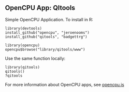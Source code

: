 OpenCPU App: QItools
---------------------

Simple OpenCPU Application. To install in R:

    library(devtools)
    install_github("opencpu", "jeroenooms")
    install_github("qitools", "badgettrg")

    library(opencpu)
    opencpu$browse("library/qitools/www")

Use the same function locally:

    library(qitools)
    qitools()
    ?qitools

For more information about OpenCPU apps, see [opencpu.js](https://github.com/jeroenooms/opencpu.js#readme)
